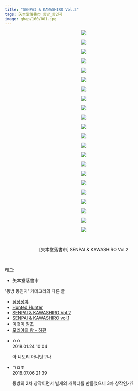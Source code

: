 ```yaml
---
title: "SENPAI & KAWASHIRO Vol.2"
tags: 矢本堂落書市 동방_동인지
image: ghap/160/001.jpg
---
```

<div class="article">
<p style="text-align: center; clear: none; float: none;"><img src="{{ site.nasurl }}/ghap/160/001.jpg"/></p>
<p style="text-align: center; clear: none; float: none;"><img src="{{ site.nasurl }}/ghap/160/002.jpg"/></p>
<p style="text-align: center; clear: none; float: none;"><img src="{{ site.nasurl }}/ghap/160/003.jpg"/></p>
<p style="text-align: center; clear: none; float: none;"><img src="{{ site.nasurl }}/ghap/160/004.jpg"/></p>
<p style="text-align: center; clear: none; float: none;"><img src="{{ site.nasurl }}/ghap/160/005.jpg"/></p>
<p style="text-align: center; clear: none; float: none;"><img src="{{ site.nasurl }}/ghap/160/006.jpg"/></p>
<p style="text-align: center; clear: none; float: none;"><img src="{{ site.nasurl }}/ghap/160/007.jpg"/></p>
<p style="text-align: center; clear: none; float: none;"><img src="{{ site.nasurl }}/ghap/160/008.jpg"/></p>
<p style="text-align: center; clear: none; float: none;"><img src="{{ site.nasurl }}/ghap/160/009.jpg"/></p>
<p style="text-align: center; clear: none; float: none;"><img src="{{ site.nasurl }}/ghap/160/010.jpg"/></p>
<p style="text-align: center; clear: none; float: none;"><img src="{{ site.nasurl }}/ghap/160/011.jpg"/></p>
<p style="text-align: center; clear: none; float: none;"><img src="{{ site.nasurl }}/ghap/160/012.jpg"/></p>
<p style="text-align: center; clear: none; float: none;"><img src="{{ site.nasurl }}/ghap/160/013.jpg"/></p>
<p style="text-align: center; clear: none; float: none;"><img src="{{ site.nasurl }}/ghap/160/014.jpg"/></p>
<p style="text-align: center; clear: none; float: none;"><img src="{{ site.nasurl }}/ghap/160/015.jpg"/></p>
<p style="text-align: center; clear: none; float: none;"><img src="{{ site.nasurl }}/ghap/160/016.jpg"/></p>
<p style="text-align: center; clear: none; float: none;"><img src="{{ site.nasurl }}/ghap/160/017.jpg"/></p>
<p style="text-align: center; clear: none; float: none;"><img src="{{ site.nasurl }}/ghap/160/018.jpg"/></p>
<p style="text-align: center; clear: none; float: none;"><img src="{{ site.nasurl }}/ghap/160/019.jpg"/></p>
<p style="text-align: center; clear: none; float: none;"><img src="{{ site.nasurl }}/ghap/160/020.jpg"/></p>
<p style="text-align: center; clear: none; float: none;"><img src="{{ site.nasurl }}/ghap/160/021.jpg"/></p>
<p style="text-align: center; clear: none; float: none;"><img src="{{ site.nasurl }}/ghap/160/022.jpg"/></p>
<p style="text-align: center; clear: none; float: none;"><br/></p>
<p style="text-align: center; clear: none; float: none;">[矢本堂落書市] SENPAI &amp; KAWASHIRO Vol.2</p>
<p><br/></p>
</div><div class="tagTrail">
<p>태그: </p>
<ul>
<li>矢本堂落書市</li>
</ul>
</div><div class="another">
<p>'동방 동인지' 카테고리의 다른 글</p>
<ul>
<li><a href="/2016-06-18-ghap_162">심상성야</a></li>
<li><a href="/2016-06-18-ghap_161">Hunted Hunter</a></li>
<li><a href="/2016-06-18-ghap_160">SENPAI &amp; KAWASHIRO Vol.2</a></li>
<li><a href="/2016-06-18-ghap_159">SENPAI &amp; KAWASHIRO vol.1</a></li>
<li><a href="/2016-06-18-ghap_158">이것이 칠초</a></li>
<li><a href="/2016-06-18-ghap_157">모리야의 왕 - 하편</a></li>
</ul>
</div><div class="cb_module cb_fluid">
<div class="cb_wrt cb_profile">
<div class="comment">
<ul>
<li class="cb_thumb_off" id="comment15181640">
<div class="cb_comment_area">
<div class="cb_info_area">
<div class="cb_section">
<span class="cb_nick_name">ㅇㅇ</span>
</div>
<div class="cb_section">
<span class="cb_date">2018.01.24 10:04 </span>
</div>
</div>
<div class="cb_dsc_comment">
<p class="cb_dsc">
											아 니토리 아니엇구나
										</p>
</div>
</div></li>
<li class="cb_thumb_off" id="comment15281686">
<div class="cb_comment_area">
<div class="cb_info_area">
<div class="cb_section">
<span class="cb_nick_name">ㄱㅁㅎ</span>
</div>
<div class="cb_section">
<span class="cb_date">2018.07.06 21:39 </span>
</div>
</div>
<div class="cb_dsc_comment">
<p class="cb_dsc">
											동방의 2차 창작이면서 별개의 캐릭터를 만들었으니 3차 창작인가?
										</p>
</div>
</div></li>
</ul>
</div>
</div><!-- commentList close -->
</div>